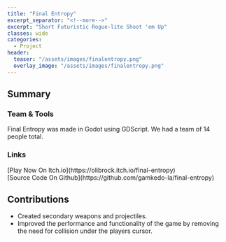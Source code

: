 ```yaml
---
title: "Final Entropy"
excerpt_separator: "<!--more-->"
excerpt: "Short Futuristic Rogue-lite Shoot 'em Up"
classes: wide
categories:
  - Project
header:
  teaser: "/assets/images/finalentropy.png"
  overlay_image: "/assets/images/finalentropy.png"
---
```

<h2>Summary</h2>
<h3>Team & Tools</h3>
<p>
Final Entropy was made in Godot using GDScript. We had a team of 14 people total.
</p>

<h3>Links</h3>
[Play Now On Itch.io](https://olibrock.itch.io/final-entropy)
<br>
[Source Code On Github](https://github.com/gamkedo-la/final-entropy)

<h2>Contributions</h2>
<ul>
<li>Created secondary weapons and projectiles.</li>
<li>Improved the performance and functionality of the game by removing the need for collision under the players cursor. </li>
</ul>